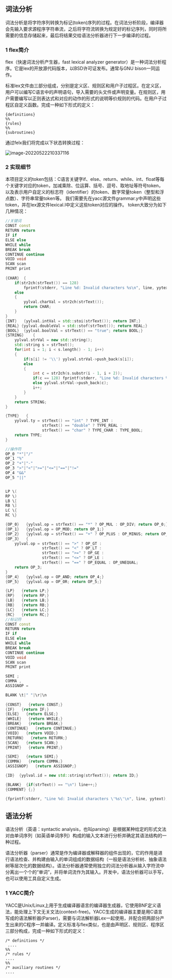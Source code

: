 ## 词法分析

词法分析是将字符序列转换为标记(token)序列的过程。在词法分析阶段，编译器会先输入要求源程序字符串流，之后将字符流转换为规定好的标记序列，同时将所需要的信息存储起来，最后将结果交给语法分析器进行下一步编译的过程。

### 1 flex简介

flex（快速词法分析产⽣器，fast lexical analyzer generator）是⼀种词法分析程序。它是lex的开放源代码版本，以BSD许可证发布。通常与GNU bison⼀同运作。

标准lex文件由三部分组成，分别是定义区、规则区和用户子过程区。在定义区，用户可以编写C语言中的声明语句，导入需要的头文件或声明变量。在规则区，用户需要编写以正则表达式和对应的动作的形式的说明等价规则的代码。在用户子过程区自定义函数。完成一种如下形式的定义：

```
{definitions}
%%
{rules}
%%
{subroutines}
```

通过felx我们将完成以下状态转换过程：

![image-20220522210337116](C:\Users\59700\AppData\Roaming\Typora\typora-user-images\image-20220522210337116.png)

### 2 实现细节

本项⽬定义的token包括：C语⾔关键字if、else、return、while、int、float等每个关键字对应的token，加减乘除、位运算、括号、逗号、取地址等符号token，以及表示⽤户⾃定义的标志符（identifier）的token、数字常量token（整型和浮点数）、字符串常量token等。
我们需要先在yacc源文件grammar.y中声明这些token，并在lex源⽂件lexical.l中定义这些token对应的操作。
token大致分为如下几种情况：

```cpp
//关键词
CONST const
RETURN return
IF if
ELSE else
WHILE while
BREAK break
CONTINUE continue
VOID void
SCAN scan
PRINT print
    
{CHAR}  {
    if(str2ch(strText()) == 128)
        fprintf(stderr, "Line %d: Invalid characters %s\n", line, yytext);
    else 
    {
        yylval.charVal = str2ch(strText());
        return CHAR;
    }
}
{INT}   {yylval.intVal = std::stoi(strText()); return INT;}
{REAL} {yylval.doubleVal = std::stof(strText()); return REAL;}   
{BOOL}  {yylval.boolVal = strText() == "true"; return BOOL;}
{STRING}    {
    yylval.strVal = new std::string();
    std::string s = strText();
    for(int i = 1; i < s.length() - 1; i++)
    {
        if(s[i] != '\\') yylval.strVal->push_back(s[i]);
        else 
        {
            int c = str2ch(s.substr(i - 1, i + 2));
            if(c == 128) fprintf(stderr, "Line %d: Invalid characters %s\n", line, yytext);
            else yylval.strVal->push_back(c);
            i++;
        }
    }
    return STRING;
}

{TYPE}   {
    yylval.ty = strText() == "int" ? TYPE_INT :
                strText() == "double" ? TYPE_REAL :
                strText() == "char" ? TYPE_CHAR : TYPE_BOOL;
    return TYPE;
}

//操作符
OP_0 "*"|"/"
OP_1 "%"
OP_2 "+"|"-"
OP_3 ">"|"<"|">="|"<="|"=="|"!="
OP_4 "&&"
OP_5 "||"


LP \(
RP \)
LB \[
RB \]
LC \{
RC \}

{OP_0}   {yylval.op = strText() == "*" ? OP_MUL : OP_DIV; return OP_0;}
{OP_1}   {yylval.op = OP_MOD; return OP_1;}
{OP_2}   {yylval.op = strText() == "+" ? OP_PLUS : OP_MINUS; return OP_2;}
{OP_3}   {
    yylval.op = strText() == ">" ? OP_GT :
                strText() == "<" ? OP_LT :
                strText() == ">=" ? OP_GE :
                strText() == "<=" ? OP_LE :
                strText() == "==" ? OP_EQUAL : OP_UNEQUAL;
    return OP_3;
}
{OP_4}   {yylval.op = OP_AND; return OP_4;}
{OP_5}   {yylval.op = OP_OR; return OP_5;}

{LP}   {return LP;}
{RP}   {return RP;}
{LB}   {return LB;}
{RB}   {return RB;}
{LC}   {return LC;}
{RC}   {return RC;}
//标记符
CONST const
RETURN return
IF if
ELSE else
WHILE while
BREAK break
CONTINUE continue
VOID void
SCAN scan
PRINT print

SEMI ;
COMMA ,
ASSIGNOP =

BLANK \t|" "|\r|\n
    
{CONST}   {return CONST;}
{IF}   {return IF;}
{ELSE}   {return ELSE;}
{WHILE}   {return WHILE;}
{BREAK}   {return BREAK;}
{CONTINUE}   {return CONTINUE;}
{VOID}   {return VOID;}
{RETURN}   {return RETURN;}
{SCAN}   {return SCAN;}
{PRINT}   {return PRINT;}

{SEMI}   {return SEMI;}
{COMMA}   {return COMMA;}
{ASSIGNOP}   {return ASSIGNOP;}

{ID}  {yylval.id = new std::string(strText()); return ID;}

{BLANK}  {if(strText() == "\n") line++;}
{COMMENT} {;}

{fprintf(stderr, "Line %d: Invalid characters \'%s\'\n", line, yytext);}
```

## 语法分析

语法分析（英语：syntactic analysis，也叫parsing）是根据某种给定的形式⽂法对由单词序列（如英语单词序列）构成的输⼊文本进行分析并确定其语法结构的⼀种过程。

语法分析器（parser）通常是作为编译器或解释器的组件出现的，它的作用是进行语法检查、并构建由输入的单词组成的数据结构（⼀般是语法分析树、抽象语法树等层次化的数据结构）。语法分析器通常使用独立的词法分析器从输⼊字符流中分离出⼀个个的“单词”，并将单词流作为其输入。开发中，语法分析器可以手写，也可以使用工具自定义生成。

### 1 YACC简介

YACC是Unix/Linux上用于生成编译器语言的编译器生成器，它使用BNF定义语法，能处理上下文无关文法(context-free)。YACC生成的编译器主要是用C语言写成的语法解析器(Parser)，需要与词法解析器Lex⼀起使用，并配合把两部分产生出来的C程序⼀并编译。定义标准与flex类似，也是由声明区、规则区、程序区三部分构成，完成一种如下形式的定义：

```
/* definitions */
 ....
%%
/* rules */
....
%%
/* auxiliary routines */
....
```
